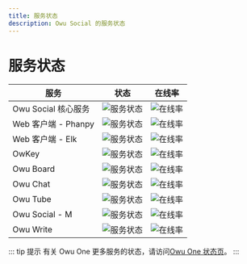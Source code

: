 ```yaml
---
title: 服务状态
description: Owu Social 的服务状态
---
```


# 服务状态

| 服务 | 状态 | 在线率 |
| --- | --- | --- |
| Owu Social 核心服务 | ![服务状态](https://status.owu.one/api/badge/39/status?style=for-the-badge) | ![在线率](https://status.owu.one/api/badge/39/uptime/168?style=for-the-badge) |
| Web 客户端 - Phanpy | ![服务状态](https://status.owu.one/api/badge/41/status?style=for-the-badge) | ![在线率](https://status.owu.one/api/badge/41/uptime/168?style=for-the-badge) |
| Web 客户端 - Elk | ![服务状态](https://status.owu.one/api/badge/43/status?style=for-the-badge) | ![在线率](https://status.owu.one/api/badge/43/uptime/168?style=for-the-badge) |
| OwKey | ![服务状态](https://status.owu.one/api/badge/74/status?style=for-the-badge) | ![在线率](https://status.owu.one/api/badge/74/uptime/168?style=for-the-badge) |
| Owu Board | ![服务状态](https://status.owu.one/api/badge/73/status?style=for-the-badge) | ![在线率](https://status.owu.one/api/badge/73/uptime/168?style=for-the-badge) |
| Owu Chat | ![服务状态](https://status.owu.one/api/badge/47/status?style=for-the-badge) | ![在线率](https://status.owu.one/api/badge/47/uptime/168?style=for-the-badge) |
| Owu Tube | ![服务状态](https://status.owu.one/api/badge/75/status?style=for-the-badge) | ![在线率](https://status.owu.one/api/badge/75/uptime/168?style=for-the-badge) |
| Owu Social - M | ![服务状态](https://status.owu.one/api/badge/40/status?style=for-the-badge) | ![在线率](https://status.owu.one/api/badge/40/uptime/168?style=for-the-badge) |
| Owu Write | ![服务状态](https://status.owu.one/api/badge/45/status?style=for-the-badge) | ![在线率](https://status.owu.one/api/badge/45/uptime/168?style=for-the-badge) |

::: tip 提示
有关 Owu One 更多服务的状态，请访问[Owu One 状态页](https://status.owu.one)。
:::
